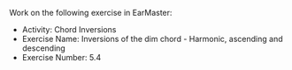 Work on the following exercise in EarMaster:
- Activity: Chord Inversions
- Exercise Name: Inversions of the dim chord - Harmonic, ascending and descending
- Exercise Number: 5.4
